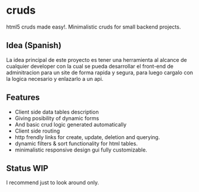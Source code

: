 # cruds
html5 cruds made easy!. Minimalistic cruds for small backend projects. 


## Idea (Spanish)

La idea principal de este proyecto es tener una herramienta al alcance de cualquier developer con la cual se pueda desarrollar el front-end de adminitracion para un site de forma rapida y segura, para luego cargalo con la logica necesario y enlazarlo a un api.

## Features

 - Client side data tables description
 - Giving posibility of dynamic forms
 - And basic crud logic generated automatically
 - Client side routing 
 - http frendly links for create, update, deletion and querying.
 - dynamic filters & sort functionality for html tables.
 - minimalistic responsive design gui fully customizable.

## Status WIP
I recommend just to look around only. 
